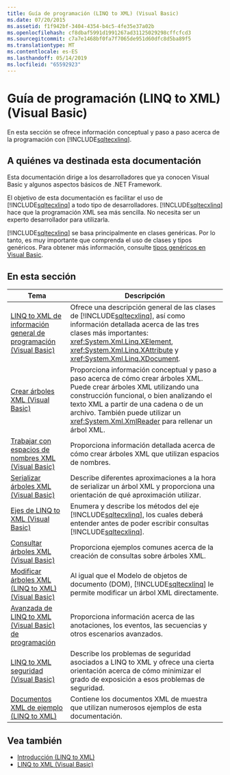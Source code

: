 ```yaml
---
title: Guía de programación (LINQ to XML) (Visual Basic)
ms.date: 07/20/2015
ms.assetid: f1f942bf-3404-4354-b4c5-4fe35e37a02b
ms.openlocfilehash: cf8dbaf5991d1991267ad31125029298cffcfcd3
ms.sourcegitcommit: c7a7e1468bf0fa7f7065de951d60dfc8d5ba89f5
ms.translationtype: MT
ms.contentlocale: es-ES
ms.lasthandoff: 05/14/2019
ms.locfileid: "65592923"
---
```

# <a name="programming-guide-linq-to-xml-visual-basic"></a>Guía de programación (LINQ to XML) (Visual Basic)
En esta sección se ofrece información conceptual y paso a paso acerca de la programación con [!INCLUDE[sqltecxlinq](~/includes/sqltecxlinq-md.md)].  
  
## <a name="who-should-read-this-documentation"></a>A quiénes va destinada esta documentación  
 Esta documentación dirige a los desarrolladores que ya conocen Visual Basic y algunos aspectos básicos de .NET Framework.  
  
 El objetivo de esta documentación es facilitar el uso de [!INCLUDE[sqltecxlinq](~/includes/sqltecxlinq-md.md)] a todo tipo de desarrolladores. [!INCLUDE[sqltecxlinq](~/includes/sqltecxlinq-md.md)] hace que la programación XML sea más sencilla. No necesita ser un experto desarrollador para utilizarla.  
  
 [!INCLUDE[sqltecxlinq](~/includes/sqltecxlinq-md.md)] se basa principalmente en clases genéricas. Por lo tanto, es muy importante que comprenda el uso de clases y tipos genéricos. Para obtener más información, consulte [tipos genéricos en Visual Basic](../../../../visual-basic/programming-guide/language-features/data-types/generic-types.md).  
  
## <a name="in-this-section"></a>En esta sección  
  
|Tema|Descripción|  
|-----------|-----------------|  
|[LINQ to XML de información general de programación (Visual Basic)](../../../../visual-basic/programming-guide/concepts/linq/linq-to-xml-programming-overview.md)|Ofrece una descripción general de las clases de [!INCLUDE[sqltecxlinq](~/includes/sqltecxlinq-md.md)], así como información detallada acerca de las tres clases más importantes: <xref:System.Xml.Linq.XElement>, <xref:System.Xml.Linq.XAttribute> y <xref:System.Xml.Linq.XDocument>.|  
|[Crear árboles XML (Visual Basic)](../../../../visual-basic/programming-guide/concepts/linq/creating-xml-trees.md)|Proporciona información conceptual y paso a paso acerca de cómo crear árboles XML. Puede crear árboles XML utilizando una construcción funcional, o bien analizando el texto XML a partir de una cadena o de un archivo. También puede utilizar un <xref:System.Xml.XmlReader> para rellenar un árbol XML.|  
|[Trabajar con espacios de nombres XML (Visual Basic)](../../../../visual-basic/programming-guide/concepts/linq/working-with-xml-namespaces.md)|Proporciona información detallada acerca de cómo crear árboles XML que utilizan espacios de nombres.|  
|[Serializar árboles XML (Visual Basic)](../../../../visual-basic/programming-guide/concepts/linq/serializing-xml-trees.md)|Describe diferentes aproximaciones a la hora de serializar un árbol XML y proporciona una orientación de qué aproximación utilizar.|  
|[Ejes de LINQ to XML (Visual Basic)](../../../../visual-basic/programming-guide/concepts/linq/linq-to-xml-axes.md)|Enumera y describe los métodos del eje [!INCLUDE[sqltecxlinq](~/includes/sqltecxlinq-md.md)], los cuales deberá entender antes de poder escribir consultas [!INCLUDE[sqltecxlinq](~/includes/sqltecxlinq-md.md)].|  
|[Consultar árboles XML (Visual Basic)](../../../../visual-basic/programming-guide/concepts/linq/querying-xml-trees.md)|Proporciona ejemplos comunes acerca de la creación de consultas sobre árboles XML.|  
|[Modificar árboles XML (LINQ to XML) (Visual Basic)](../../../../visual-basic/programming-guide/concepts/linq/modifying-xml-trees-linq-to-xml.md)|Al igual que el Modelo de objetos de documento (DOM), [!INCLUDE[sqltecxlinq](~/includes/sqltecxlinq-md.md)] le permite modificar un árbol XML directamente.|  
|[Avanzada de LINQ to XML (Visual Basic) de programación](../../../../visual-basic/programming-guide/concepts/linq/advanced-linq-to-xml-programming.md)|Proporciona información acerca de las anotaciones, los eventos, las secuencias y otros escenarios avanzados.|  
|[LINQ to XML seguridad (Visual Basic)](../../../../visual-basic/programming-guide/concepts/linq/linq-to-xml-security.md)|Describe los problemas de seguridad asociados a LINQ to XML y ofrece una cierta orientación acerca de cómo minimizar el grado de exposición a esos problemas de seguridad.|  
|[Documentos XML de ejemplo (LINQ to XML)](../../../../visual-basic/programming-guide/concepts/linq/sample-xml-documents-linq-to-xml.md)|Contiene los documentos XML de muestra que utilizan numerosos ejemplos de esta documentación.|  
  
## <a name="see-also"></a>Vea también

- [Introducción (LINQ to XML)](../../../../visual-basic/programming-guide/concepts/linq/getting-started-linq-to-xml.md)
- [LINQ to XML (Visual Basic)](../../../../visual-basic/programming-guide/concepts/linq/linq-to-xml.md)
